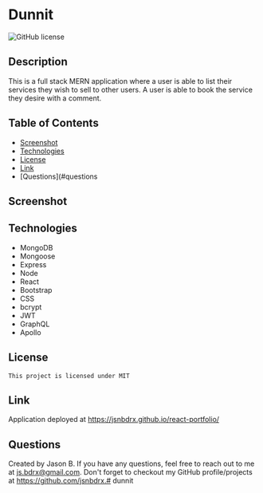 # Dunnit

![GitHub license](http://img.shields.io/badge/license-MIT-blue.svg)



## Description 

This is a full stack MERN application where a user is able to list their services they wish to sell to other users. A user is able to book the service they desire with a comment.

## Table of Contents 
  * [Screenshot](#screenshot)
  * [Technologies](#technologies)
  * [License](#license)
  * [Link](#link)
  * [Questions](#questions

  ## Screenshot

  ## Technologies

  
  * MongoDB
  * Mongoose
  * Express
  * Node
  * React
  * Bootstrap
  * CSS
  * bcrypt
  * JWT
  * GraphQL
  * Apollo

  ## License

    This project is licensed under MIT
  
  ## Link
  Application deployed at https://jsnbdrx.github.io/react-portfolio/

  ## Questions
  Created by Jason B. If you have any questions, feel free to reach out to me at js.bdrx@gmail.com. Don't forget to checkout my GitHub profile/projects at https://github.com/jsnbdrx.# dunnit
